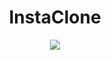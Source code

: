 <h1 align="center">
InstaClone
</h1>

<div align="center">
  <img src="./gif/instaClone.gif"/>
 </div>

 </br>


